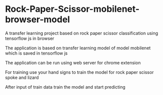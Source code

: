 # Rock-Paper-Scissor-mobilenet-browser-model
A transfer learning project based on rock paper scissor classification using tensorflow js in browser 

The application is based on transfer learning model of model mobilenet which is saved in tensorflow js 

The application can be run using web server for chrome extension 

For training use your hand signs to train the model for rock paper scissor spoke and lizard




After input of train data train the model and start predicting 
